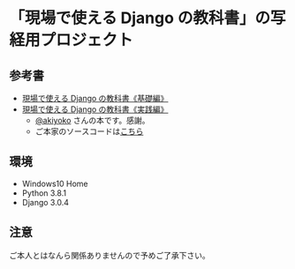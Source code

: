 # 「現場で使える Django の教科書」の写経用プロジェクト

## 参考書

- [現場で使える Django の教科書《基礎編》](https://akiyoko.booth.pm/items/1308742)
- [現場で使える Django の教科書《実践編》](https://akiyoko.booth.pm/items/1030026)
    - [@akiyoko](https://github.com/akiyoko) さんの本です。感謝。
    - ご本家のソースコードは[こちら](https://github.com/akiyoko/django-book-mysite-sample)

## 環境

- Windows10 Home
- Python 3.8.1
- Django 3.0.4

## 注意

ご本人とはなんら関係ありませんので予めご了承下さい。